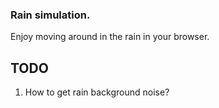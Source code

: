 ### Rain simulation.
Enjoy moving around in the rain in your browser.


## TODO
1. How to get rain background noise?

